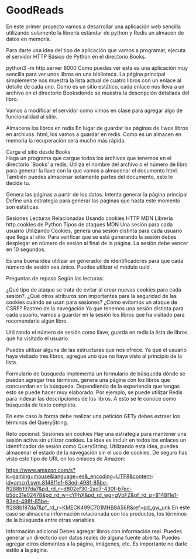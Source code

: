 # GoodReads


En este primer proyecto vamos a desarrollar una aplicación web sencilla utilizando solamente la librería estándar de python y Redis un almacen de datos en memoria.

Para darte una idea del tipo de aplicación que vamos a programar, ejecuta el servidor HTTP Básico de Python en el directorio Books.

python3 -m http.server 8000
Como puedes ver esta es una aplicación muy sencilla para ver unos libros en una biblioteca. La página principal simplemente nos muestra la lista actual de cuatro libros con un enlace al detalle de cada uno. Como es un sitio estático, cada enlace nos lleva a un archivo en el directorio Booksdonde se muestra la descripción detallada del libro.

Vamos a modificar el servidor como vimos en clase para agregar algo de funcionalidad al sitio.

Almacena los libros en redis
En lugar de guardar las páginas de l:wos libros en archivos .html, los vamos a guardar en redis. Como es un almacen en memoria la recuperación será mucho más rápida.

Carga el sitio desde Books\
Haga un programa que cargue todos los archivos que tenemos en el directorio `Books' a redis. Utiliza el nombre del archivo o el número de libro para generar la llave con la que vamos a almacenar el documento html. También puedes almacenar solamente partes del documento, esto lo decide tu.

Genera las páginas a partir de los datos.
Intenta generar la página principal Define una estrategia para generar las páginas que hasta este momento son estáticas.

Sesiones
Lecturas Relacionadas
Usando cookies HTTP MDN
Librería http.cookies de Python
Tipos de ataques MDN
Una sesión para cada usuario
Utilizando Cookies, genera una sesión distinta para cada usuario que llega al sitio. Para verificar que se está generando la sesión debes desplegar en número de sesión al final de la página. La sesión debe vencer en 10 segundos.

Es una buena idea utilizar un generador de identificadores para que cada número de sesión sea único. Puedes utilizar el módulo uuid .

Preguntas de repaso
Según las lecturas:

¿Qué tipo de ataque se trata de evitar al crear nuevas cookies para cada sesión?.
¿Qué otros atriburos son importantes para la seguridad de las cookies cuándo se usan para sesiones?
¿Cómo evitamos un ataque de CSRF?
Rastreo de la navegación
Ya que tenemos una sesión distinta para cada usuario, vamos a guardar en la sesión los libros que ha visitado para recomendarle algún libro.

Utilizando el número de sesión como llave, guarda en redis la lista de libros que ha visitado el usuario.

Puedes utilizar alguna de las estructuras que nos ofrece. Ya que el usuario haya visitado tres libros, agregue uno que no haya visto al principio de la lista.

Formulario de búsqueda
Implementa un formulario de búsqueda dónde se pueden agregar tres términos, genera una página con los libros que concuerdan en la búsqueda. Dependiendo de la experiencia que tengas esto se puede hacer muy elaborado. Por ejemplo, se puede utilizar Redis para indexar las descripciones de los libros. A esto se le conoce como búsqueda de texto completo.

En este caso la forma debe realizar una petición GETy debes extraer los términos del QueryString.

Reto opcional: Sesiones sin cookies
Hay una estrategia para mantener una sesión activa sin utilizar cookies. La idea es incluir en todos los enlaces un identificador de sesión como QueryString. Utilizando esta idea, puedes almacenar el estado de la navegación sin el uso de cookies. De seguro has visto este tipo de URL en los enlaces de Amazon:

https://www.amazon.com/s?k=gaming+mouse&language=es&_encoding=UTF8&content-id=amzn1.sym.8148f1e1-83ed-498f-85be-ff288b197da7&pd_rd_r=d802ef30-2ad7-430f-b7ec-b5dc31e02478&pd_rd_w=cYFhX&pd_rd_wg=gVbFZ&pf_rd_p=8148f1e1-83ed-498f-85be-ff288b197da7&pf_rd_r=KMECK499C701MHB8A56R&ref=pd_gw_unk
En este caso se almacena información relacionada con los productos, los términos de la búsqueda entre otras variables.

Información adicional
Debes agregar libros con información real.
Puedes generar un directorio con datos reales de alguna fuente abierta.
Puedes agregar otros elementos a la página, imágenes, etc.
Es importante no darle estilo a la página.
